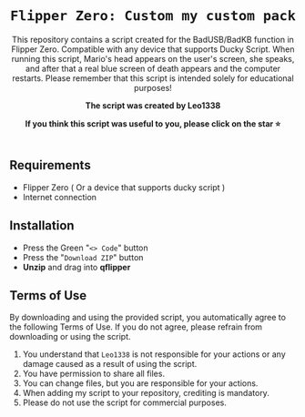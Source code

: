 <div align="center">
  <h1><code>Flipper Zero: Custom my custom pack</code></h1>
  <p>
    This repository contains a script created for the BadUSB/BadKB function in Flipper Zero.  Compatible with any device that supports Ducky Script. When running this script, Mario's head appears on the user's screen, she speaks, and after that a real blue screen of death appears and the computer restarts. Please remember that this script is intended solely for educational purposes!

**The script was created by Leo1338**

**If you think this script was useful to you, please click on the star ⭐** <br/><br/>

  </p>
</div>

## Requirements ##
- Flipper Zero ( Or a device that supports ducky script )
- Internet connection

## Installation ##
- Press the Green "``<> Code``" button
- Press the "``Download ZIP``" button
- **Unzip** and drag into **qflipper**


## Terms of Use ##

By downloading and using the provided script, you automatically agree to the following Terms of Use. If you do not agree, please refrain from downloading or using the script.

1. You understand that `Leo1338` is not responsible for your actions or any damage caused as a result of using the script.
2. You have permission to share all files.
3. You can change files, but you are responsible for your actions.
4. When adding my script to your repository, crediting is mandatory.
5. Please do not use the script for commercial purposes.

